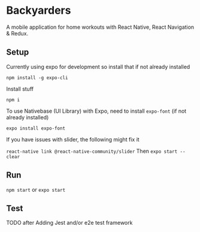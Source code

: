 # **Backyarders**

A mobile application for home workouts with React Native, React Navigation & Redux.

## **Setup**

Currently using expo for development so install that if not already installed

`npm install -g expo-cli`

Install stuff

`npm i`

To use Nativebase (UI Library) with Expo, need to install `expo-font` (if not already installed)

`expo install expo-font`

If you have issues with slider, the following might fix it

`react-native link @react-native-community/slider` Then `expo start --clear`

## **Run**

`npm start` or `expo start`

## **Test**

TODO after Adding Jest and/or e2e test framework

